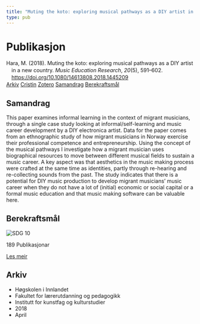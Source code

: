 ```yaml
---
title: "Muting the koto: exploring musical pathways as a DIY artist in a new country"
type: pub
---
```

<h1>Publikasjon</h1>
<article id="csl-bib-container-UVUUQVCS" class="csl-bib-container">
  <div class="csl-bib-body" style="line-height: 1.35; padding-left: 1em; text-indent:-1em;">
  <div class="csl-entry">Hara, M. (2018). Muting the koto: exploring musical pathways as a DIY artist in a new country. <i>Music Education Research</i>, <i>20</i>(5), 591&#x2013;602. <a href="https://doi.org/10.1080/14613808.2018.1445209">https://doi.org/10.1080/14613808.2018.1445209</a></div>
</div>
  <div class="csl-bib-buttons">
    <a href="#taxonomy-article-UVUUQVCS" class="csl-bib-button">Arkiv</a>
    <a href="https://app.cristin.no/results/show.jsf?id=1577687" alt="Cristin URL" class="csl-bib-button">Cristin</a>
    <a href="http://zotero.org/groups/5022929/items/UVUUQVCS" alt="Zotero URL" class="csl-bib-button">Zotero</a>
    <a href="#abstract-article-UVUUQVCS" class="csl-bib-button">Samandrag</a>
    <a href="#sdg-article-UVUUQVCS" class="csl-bib-button">Berekraftsmål</a>
  </div>
  <div id="csl-bib-meta-container-UVUUQVCS"></div>
</article>
<div id="csl-bib-meta-UVUUQVCS" class="csl-bib-meta">
  <article id="abstract-article-UVUUQVCS" class="abstract-article">
    <h1>Samandrag</h1>
    This paper examines informal learning in the context of migrant musicians, through a single case study looking at informal/self-learning and music career development by a DIY electronica artist. Data for the paper comes from an ethnographic study of how migrant musicians in Norway exercise their professional competence and entrepreneurship. Using the concept of the musical pathways I investigate how a migrant musician uses biographical resources to move between different musical fields to sustain a music career. A key aspect was that aesthetics in the music making process were crafted at the same time as identities, partly through re-hearing and re-collecting sounds from the past. The study indicates that there is a potential for DIY music production to develop migrant musicians’ music career when they do not have a lot of (initial) economic or social capital or a formal music education and that music making software can be valuable here.
  </article>
  <article id="sdg-article-UVUUQVCS" class="sdg-article">
    <h1>Berekraftsmål</h1>
    <div class="sdg-container"><div id="sdg10" class="sdg">
<img src="{{< params subfolder >}}images/sdg/sdg10_no.png" class="image" alt="SDG 10">
<div class="sdg-overlay">
<p class="sdg-publication-count"><span>189</span> Publikasjonar</p>
<p><a href="https://www.fn.no/om-fn/fns-baerekraftsmaal/mindre-ulikhet?lang=nno-NO" class="sdg-read-more">Les meir</a></p>
</div>
</div></div>
  </article>
  <article id="taxonomy-article-UVUUQVCS" class="taxonomy-article">
    <h1>Arkiv</h1>
    <ul>
      <li>Høgskolen i Innlandet</li>
      <li>Fakultet for lærerutdanning og pedagogikk</li>
      <li>Institutt for kunstfag og kulturstudier</li>
      <li>2018</li>
      <li>April</li>
    </ul>
  </article>
</div>
